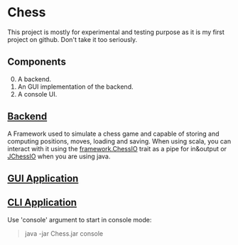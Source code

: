 # Chess
This project is mostly for experimental and testing purpose as it is my first project on github.
Don't take it too seriously.

## Components
 0. A backend.
 0. An GUI implementation of the backend.
 0. A console UI.

## [Backend](https://github.com/SlaynAndKorpil/Chess/tree/master/src/main/scala/chess/framework)
A Framework used to simulate a chess game and capable of storing and computing positions, moves, loading and saving.
When using scala, you can interact with it using the [framework.ChessIO](https://github.com/SlaynAndKorpil/Chess/blob/master/src/main/scala/chess/framework/ChessIO.scala) trait as a pipe for in&output or [JChessIO](
https://github.com/SlaynAndKorpil/Chess/blob/master/src/main/scala/chess/framework/javaInterfacing/JChessIO.java) when you are using java.

## [GUI Application](https://github.com/SlaynAndKorpil/Chess/tree/master/src/main/scala/chess/graphics)

## [CLI Application](https://github.com/SlaynAndKorpil/Chess/tree/master/src/main/scala/chess/console)
Use 'console' argument to start in console mode:
> java -jar Chess.jar console
